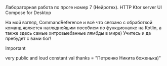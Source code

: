 Лабораторная работа по проге номер 7 (Нейротех).
HTTP Ktor server
UI Compose for Desktop

На мой взгляд, CommandReference и всё что связано с обработкой команд является нагляднейшим пособием по функционалке на Kotlin, а также здесь самые хитровыебанные лямбды в мире)
Учитесь и да пребудет с вами бог! 

> [!IMPORTANT]
> very public and loud constant val thanks = "Петренко Никита боженька)"
